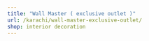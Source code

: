 ```yaml
---
title: "Wall Master ( exclusive outlet )"
url: /karachi/wall-master-exclusive-outlet/
shop: interior decoration
---
```

